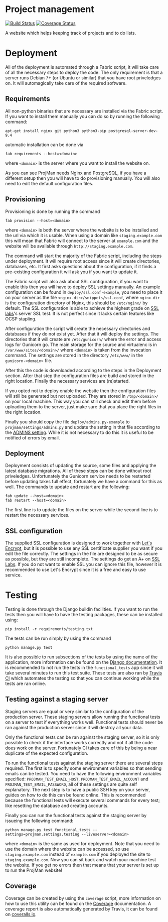 Project management
==================
[![Build Status](https://travis-ci.org/XeryusTC/projman.svg?branch=master)](https://travis-ci.org/XeryusTC/projman)
[![Coverage Status](https://coveralls.io/repos/XeryusTC/projman/badge.svg?branch=master&service=github)](https://coveralls.io/github/XeryusTC/projman?branch=master)

A website which helps keeping track of projects and to do lists.

# Deployment

All of the deployment is automated through a Fabric script, it will take
care of all the necessary steps to deploy the code. The only requirement
is that a server runs Debian 7+ (or Ubuntu or similar) that you have root
priveledges on. It will automagically take care of the required software.

## Requirements

All non-python binaries that are necessary are installed via the Fabric
script. If you want to install them manually you can do so by running the
following command:

```
apt-get install nginx git python3 python3-pip postgresql-server-dev-9.4
```

automatic installation can be done via

```
fab requirements --host=<domain>
```

where `<domain>` is the server where you want to install the website on.

As you can see ProjMan needs Nginx and PostgreSQL, if you have a different
setup then you will have to do provisioning manually. You will also need
to edit the default configuration files.

## Provisioning

Provisioning is done by running the command

```
fab provision --host=<domain>
```

where `<domain>` is both the server where the website is to be installed
and the url via which it is usable. When using a domain like
`staging.example.com` this will mean that Fabric will connect to the
server at `example.com` and the website will be available through
`http://staging.example.com`.

The command will start the majority of the Fabric script, including the
steps under deployment. It will require root access since it will create
directories, databases, etc. It first asks questions about the
configuration, if it finds a pre-existing configuration it will ask you
if you want to update it.

The Fabric script will also ask about SSL configuration, if you want to
enable this then you will have to deploy SSL settings manually. An example
configuration can be found in `deploy/ssl.conf-example`, you need to place
it on your server as the file `<nginx-dir>/snippets/ssl.conf`, where
`nginx-dir` is the configuration directory of Nginx, this should be
`/etc/nginx/` by default. The SSL configuration is able to achieve the
highest grade on [SSL labs](https://www.ssllabs.com/ssltest/)'s server SSL
test. It is not perfect since it lacks certain features like OCSP stapling.

After configuration the script will create the necessary directories and
databases if they do not exist yet. After that it will deploy the settings.
The directories that it will create are `/etc/gunicorn/` where the error
and access logs for Gunicorn go. The main storage for the source and
virtualenc is in `/var/www/sites/<domain>/` where `<domain>` is taken
from the invocation command. The settings are stored in the directory
`/etc/www/` in the `gunicorn-<domain>` file.

After this the code is downloaded according to the steps in the Deployment
section. After that step the configuration files are build and stored in
the right location. Finally the necessary services are (re)started.

If you opted not to deploy enable the website then the configuration files
will still be generated but not uploaded. They are stored in
`/tmp/<domain>/` on your local machine. This way you can still check and
edit them before uploading them to the server, just make sure that you
place the right files in the right location.

Finally you should copy the file `deploy/admins.py-example` to
`projman/settings/admins.py` and update the setting in that file
according to the
[ADMINS setting](https://docs.djangoproject.com/en/1.8/ref/settings/#std:setting-ADMINS).
While it is not necessary to do this it is useful to be notified of
errors by email.

## Deployment

Deployment consists of updating the source, some files and applying the
latest database migrations. All of these steps can be done without root
priveledges. Unfortunately the Gunicorn service needs to be restarted
before updating takes full effect, fortunately we have a command for this
as well. The commands to update and restart are the following:

```
fab update --host=<domain>
fab restart --host=<domain>
```

The first line is to update the files on the server while the second line
is to restart the necessary services.

## SSL configuration

The supplied SSL configuration is designed to work together with
[Let's Encrypt](https://www.letsencrypt.com), but it is possible to use
any SSL certificate supplier you want if you edit the file correctly. The
settings in the file are designed to be as secure as possible, but they
are still incomplete. The settings do get an A+ on
[SSL Labs](https://www.ssllabs.com/ssltest/). If you do not want to enable
SSL you can ignore this file, however it is recommended to use Let's
Encrypt since it is a free and easy to use service.

# Testing

Testing is done through the Django buildin facilities. If you want to run
the tests then you will have to have the testing packages, these can be
installed using:

```
pip install -r requirements/testing.txt
```

The tests can be run simply by using the command

```
python manage.py test
```

It is also possible to run subsections of the tests by using the name of
the application, more information can be found on the
[Django documentation](https://docs.djangoproject.com/en/1.8/topics/testing/).
It is recommended to not run the tests in the `functional_tests` app
since it will take several minutes to run this test suite. These tests are
also ran by [Travis CI](https://travis-ci.org/XeryusTC/projman) which
automates the testing so that you can continue working while the tests are
ran online.

## Testing against a staging server

Staging servers are equal or very similar to the configuration of the
production server. These staging servers allow running the functional
tests on a server to test if everything works well. Functional tests
should never be ran against the production server since it will destroy
all your data.

Only the functional tests can be ran against the staging server, so it is
only possible to check if the interface works correctly and not if all the
code does work on the server. Fortunately CI takes care of this by being a
near duplicate of the expected configuration.

To run the functional tests against the staging server there are several
steps required. The first is to specify some environment variables so that
sending emails can be tested. You need to have the following environment
variables specified: `PROJMAN_TEST_EMAIL_HOST`,
`PROJMAN_TEST_EMAIL_ACCOUNT` and `PROJMAN_TEST_EMAIL_PASSWORD`, all of
these settings are quite self explanatory. The next step is to have a
public SSH key on your server, guides on how to do this can be found
online. This is recommended because the functional tests will execute
several commands for every test; like resetting the database and creating
accounts.

Finally you can run the functional tests against the staging server by
issueing the following command:

```
python manage.py test functional_tests --settings=projman.settings.testing --liveserver=<domain>
```

where `<domain>` is the same as used for deployment. Note that you need to
use the domain where the website can be accessed, so use
`staging.example.com` instead of `example.com` if you deployed the site
to `staging.example.com`. Now you can sit back and watch your machine test
the website. If you get no errors then that means that your server is set
up to run the ProjMan website!

## Coverage

Coverage can be created by using the `coverage` script, more information
on how to use this utility can be found on the
[Coverage](https://coverage.readthedocs.org/en/coverage-4.0.3/)
documentation. A coverage report is also automatically generated by
Travis, it can be found on [coveralls.io](https://coveralls.io/github/XeryusTC/projman).
